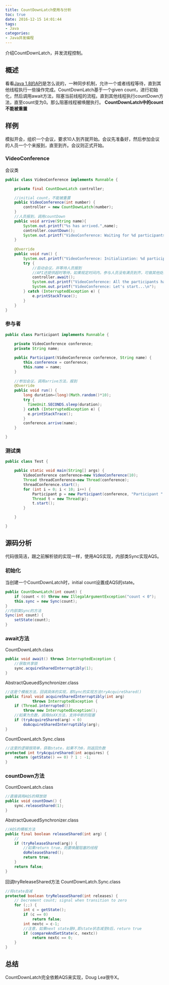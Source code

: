 ```yaml
---
title: CountDownLatch使用与分析
toc: true
date: 2016-12-15 14:01:44
tags:
- Java
categories:
- Java并发编程
---
```


介绍CountDownLatch，并发流程控制。

## 概述

看看[Java 1.8的API](http://docs.oracle.com/javase/8/docs/api/java/util/concurrent/CountDownLatch.html)是怎么说的，一种同步机制，允许一个或者线程等待，直到其他线程执行一些操作完成。CountDownLatch基于一个given count，进行初始化，然后调用await方法，阻塞当前线程的流程。直到其他线程执行countDown方法，直至count变为0。那么阻塞线程被唤醒执行。
**CountDownLatch中的count不能被重置**

## 样例
模拟开会，组织一个会议，要求10人到齐就开始。会议先准备好，然后参加会议的人员一个个来报到，直至到齐。会议则正式开始。

### VideoConference
会议类

~~~java
public class VideoConference implements Runnable {

	private final CountDownLatch controller;

	//initial count，不能被重置
	public VideoConference(int number) {
		controller = new CountDownLatch(number);
	}
	//人员报到，调用countDown
	public void arrive(String name){
		System.out.printf("%s has arrived.",name);
		controller.countDown();
		System.out.printf("VideoConference: Waiting for %d participants.\n",controller.getCount());
	}
	
	@Override
	public void run() {
		System.out.printf("VideoConference: Initialization: %d participants.\n", controller.getCount());
		try {
        	//启动会议，并等待人员报到
            //API还提供超时等待，如果规定时间内，参与人员没有满员到齐，可做其他处理
			controller.await();
			System.out.printf("VideoConference: All the participants have come\n");
			System.out.printf("VideoConference: Let's start...\n");
		} catch (InterruptedException e) {
			e.printStackTrace();
		}
	}
}
~~~

### 参与者

~~~java
public class Participant implements Runnable {
	
	private VideoConference conference;
	private String name;

	public Participant(VideoConference conference, String name) {
		this.conference = conference;
		this.name = name;
	}
	
    //参加会议，调用arrive方法，报到
	@Override
	public void run() {
		long duration=(long)(Math.random()*10);
	    try {
	      TimeUnit.SECONDS.sleep(duration);
	    } catch (InterruptedException e) {
	      e.printStackTrace();
	    }
	    conference.arrive(name);
	}

}
~~~

### 测试类
~~~java
public class Test {

	public static void main(String[] args) {
		VideoConference conference=new VideoConference(10);
		Thread threadConference=new Thread(conference);
	    threadConference.start();
		for (int i = 0; i < 10; i++) {
			Participant p = new Participant(conference, "Participant " + i);
			Thread t = new Thread(p);
			t.start();
		}

	}

}
~~~

## 源码分析

代码很简洁，跟之前解析锁的实现一样，使用AQS实现，内部类Sync实现AQS。

### 初始化
当创建一个CountDownLatch时，initial count设置成AQS的state。
~~~java
public CountDownLatch(int count) {
    if (count < 0) throw new IllegalArgumentException("count < 0");
    this.sync = new Sync(count);
}
//内部类Sync的方法
Sync(int count) {
    setState(count);
}
~~~

### await方法

CountDownLatch.class
~~~java
public void await() throws InterruptedException {
	//获取共享锁
    sync.acquireSharedInterruptibly(1);
}
~~~

AbstractQueuedSynchronizer.class
~~~java
//这是个模板方法，回调具体的实现，即Sync的实现方法tryAcquireShared()
public final void acquireSharedInterruptibly(int arg)
            throws InterruptedException {
    if (Thread.interrupted())
        throw new InterruptedException();
    //如果为负数，调用doXX方法，支持中断的阻塞
    if (tryAcquireShared(arg) < 0)
        doAcquireSharedInterruptibly(arg);
}
~~~

CountDownLatch.Sync.class
~~~java
//这里的逻辑很简单，获取state，如果不为0，则返回负数
protected int tryAcquireShared(int acquires) {
    return (getState() == 0) ? 1 : -1;
}
~~~

### countDown方法

CountDownLatch.class
~~~java
//直接调用AQS的释放锁
public void countDown() {
    sync.releaseShared(1);
}
~~~

AbstractQueuedSynchronizer.class
~~~java
//AQS的模板方法
public final boolean releaseShared(int arg) {
	//
    if (tryReleaseShared(arg)) {
    	//如果return true，则要唤醒阻塞的线程
        doReleaseShared();
        return true;
    }
    return false;
}
~~~

回调tryReleaseShared方法
CountDownLatch.Sync.class
~~~java
//将state自减
protected boolean tryReleaseShared(int releases) {
    // Decrement count; signal when transition to zero
    for (;;) {
        int c = getState();
        if (c == 0)
            return false;
        int nextc = c-1;
        //注意，如果next state是0,即state状态减至0后，return true
        if (compareAndSetState(c, nextc))
            return nextc == 0;
    }
}
~~~

## 总结
CountDownLatch完全依赖AQS来实现，Doug Lea很牛X。